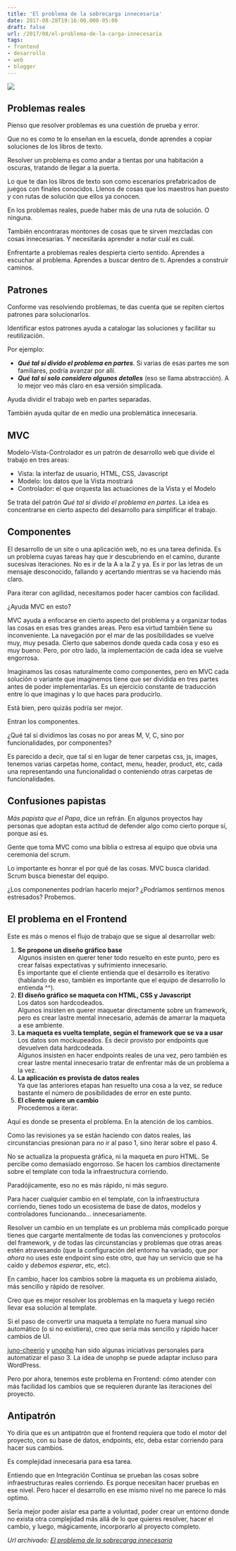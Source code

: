 ```yaml
---
title: 'El problema de la sobrecarga innecesaria'
date: 2017-08-28T19:16:00.000-05:00
draft: false
url: /2017/08/el-problema-de-la-carga-innecesaria
tags: 
- frontend
- desarrollo
- web
- blogger
---
```


[![](https://2.bp.blogspot.com/-VDZpVty9PW4/WaSyK8ez88I/AAAAAAAAH5o/2gjdRaBeoUA_GdiLzqjNV41nrlE5S0xAgCLcBGAs/s320/overload.jpg)](https://2.bp.blogspot.com/-VDZpVty9PW4/WaSyK8ez88I/AAAAAAAAH5o/2gjdRaBeoUA_GdiLzqjNV41nrlE5S0xAgCLcBGAs/s1600/overload.jpg)

Problemas reales
----------------

Pienso que resolver problemas es una cuestión de prueba y error.  
  
Que no es como te lo enseñan en la escuela, donde aprendes a copiar soluciones de los libros de texto.  
  
Resolver un problema es como andar a tientas por una habitación a oscuras, tratando de llegar a la puerta.  
  
Lo que te dan los libros de texto son como escenarios prefabricados de juegos con finales conocidos. Llenos de cosas que los maestros han puesto y con rutas de solución que ellos ya conocen.  
  
En los problemas reales, puede haber más de una ruta de solución. O ninguna.  
  
También encontraras montones de cosas que te sirven mezcladas con cosas innecesarias. Y necesitarás aprender a notar cuál es cuál.  
  
Enfrentarte a problemas reales despierta cierto sentido. Aprendes a escuchar al problema. Aprendes a buscar dentro de ti. Aprendes a construir caminos.  

Patrones
--------

Conforme vas resolviendo problemas, te das cuenta que se repiten ciertos patrones para solucionarlos.  
  
Identificar estos patrones ayuda a catalogar las soluciones y facilitar su reutilización.  
  
Por ejemplo:  

*   **_Qué tal si divido el problema en partes_**. Si varias de esas partes me son familiares, podría avanzar por allí.
*   **_Qué tal si solo considero algunos detalles_** (eso se llama abstracción). A lo mejor veo más claro en esa versión simplicada.

Ayuda dividir el trabajo web en partes separadas.  
  
También ayuda quitar de en medio una problemática innecesaria.

MVC
---

Modelo-Vista-Controlador es un patrón de desarrollo web que divide el trabajo en tres areas:

*   Vista: la interfaz de usuario, HTML, CSS, Javascript
*   Modelo: los datos que la Vista mostrará
*   Controlador: el que orquesta las actuaciones de la Vista y el Modelo

Se trata del patrón _Qué tal si divido el problema en partes_. La idea es concentrarse en cierto aspecto del desarrollo para simplificar el trabajo.

Componentes
-----------

El desarrollo de un site o una aplicación web, no es una tarea definida. Es un problema cuyas tareas hay que ir descubriendo en el camino, durante sucesivas iteraciones. No es ir de la A a la Z y ya. Es ir por las letras de un mensaje desconocido, fallando y acertando mientras se va haciendo más claro.

  

Para iterar con agilidad, necesitamos poder hacer cambios con facilidad.

  

¿Ayuda MVC en esto?

  

MVC ayuda a enfocarse en cierto aspecto del problema y a organizar todas las cosas en esas tres grandes areas. Pero esa virtud también tiene su inconveniente. La navegación por el mar de las posibilidades se vuelve muy, muy pesada. Cierto que sabemos donde queda cada cosa y eso es muy bueno. Pero, por otro lado, la implementación de cada idea se vuelve engorrosa.

  

Imaginamos las cosas naturalmente como componentes, pero en MVC cada solución o variante que imaginemos tiene que ser dividida en tres partes antes de poder implementarlas. Es un ejercicio constante de traducción entre lo que imaginas y lo que haces para producirlo.

  

Está bien, pero quizás podría ser mejor.

  

Entran los componentes.

  

¿Qué tal si dividimos las cosas no por areas M, V, C, sino por funcionalidades, por componentes?

  

Es parecido a decir, que tal si en lugar de tener carpetas css, js, images, tenemos varias carpetas home, contact, menu, header, product, etc, cada una representando una funcionalidad o conteniendo otras carpetas de funcionalidades.

Confusiones papistas
--------------------

_Más papista que el Papa_, dice un refrán. En algunos proyectos hay personas que adoptan esta actitud de defender algo como cierto porque sí, porque así es.

  

Gente que toma MVC como una biblia o estresa al equipo que obvia una ceremonia del scrum.

  

Lo importante es honrar el por qué de las cosas. MVC busca claridad. Scrum busca bienestar del equipo.

  

¿Los componenentes podrían hacerlo mejor? ¿Podríamos sentirnos menos estresados? Probemos.

El problema en el Frontend
--------------------------

Este es más o menos el flujo de trabajo que se sigue al desarrollar web:

1.  **Se propone un diseño gráfico base**  
    Algunos insisten en querer tener todo resuelto en este punto, pero es crear falsas expectativas y sufrimiento innecesario.  
    Es importante que el cliente entienda que el desarrollo es iterativo (hablando de eso, también es importante que el equipo de desarrollo lo entienda ^^).
2.  **El diseño gráfico se maqueta con HTML, CSS y Javascript**  
    Los datos son hardcodeados.  
    Algunos insisten en querer maquetar directamente sobre un framework, pero es crear lastre mental innecesario, además de amarrar la maqueta a ese ambiente.
3.  **La maqueta es vuelta template, según el framework que se va a usar**  
    Los datos son mockupeados. Es decir provisto por endpoints que devuelven data hardcodeada.  
    Algunos insisten en hacer endpoints reales de una vez, pero también es crear lastre mental innecesario tratar de enfrentar más de un problema a la vez.
4.  **La aplicación es provista de datos reales**  
    Ya que las anteriores etapas han resuelto una cosa a la vez, se reduce bastante el número de posibilidades de error en este punto.
5.  **El cliente quiere un cambio**  
    Procedemos a iterar.

Aquí es donde se presenta el problema. En la atención de los cambios.  
  
Como las revisiones ya se están haciendo con datos reales, las circunstancias presionan para no ir al paso 1, sino iterar sobre el paso 4.  
  
No se actualiza la propuesta gráfica, ni la maqueta en puro HTML. Se percibe como demasiado engorroso. Se hacen los cambios directamente sobre el template con toda la infraestructura corriendo.  
  
Paradójicamente, eso no es más rápido, ni más seguro.  
  
Para hacer cualquier cambio en el template, con la infraestructura corriendo, tienes todo un ecosistema de base de datos, modelos y controladores funcionando... innecesariamente.  
  
Resolver un cambio en un template es un problema más complicado porque tienes que cargarte mentalmente de todas las convenciones y protocolos del framework, y de todas las circunstancias y problemas que otras areas estén atravesando (que la configuración del entorno ha variado, que _por ahora_ no uses este endpoint sino este otro, que hay un servicio que se ha caído y _debemos esperar_, etc, etc).  
  
En cambio, hacer los cambios sobre la maqueta es un problema aislado, más sencillo y rápido de resolver.  
  
Creo que es mejor resolver los problemas en la maqueta y luego recién llevar esa solución al template.  
  
Si el paso de convertir una maqueta a template no fuera manual sino automático (o si no existiera), creo que sería más sencillo y rápido hacer cambios de UI.

  

[juno-cheerio](https://github.com/akobashikawa/juno-cheerio) y [unophp](https://github.com/akobashikawa/unophp) han sido algunas iniciativas personales para automatizar el paso 3. La idea de unophp se puede adaptar incluso para WordPress.

  

Pero por ahora, tenemos este problema en Frontend: cómo atender con más facilidad los cambios que se requieren durante las iteraciones del proyecto.

Antipatrón
----------

Yo diría que es un antipatrón que el frontend requiera que todo el motor del proyecto, con su base de datos, endpoints, etc, deba estar corriendo para hacer sus cambios.

  

Es complejidad innecesaria para esa tarea.

  

Entiendo que en Integración Contínua se prueban las cosas sobre infraestructuras reales corriendo. Es porque necesitan hacer pruebas en ese nivel. Pero hacer el desarrollo en ese mismo nivel no me parece lo más optimo.  
  
Sería mejor poder aislar esa parte a voluntad, poder crear un entorno donde no exista otra complejidad más allá de lo que quieres resolver, hacer el cambio, y luego, mágicamente, incorporarlo al proyecto completo.

_*Url archivado: [El problema de la sobrecarga innecesaria](https://akcdev.blogspot.com/2017/08/el-problema-de-la-carga-innecesaria.html)*_
